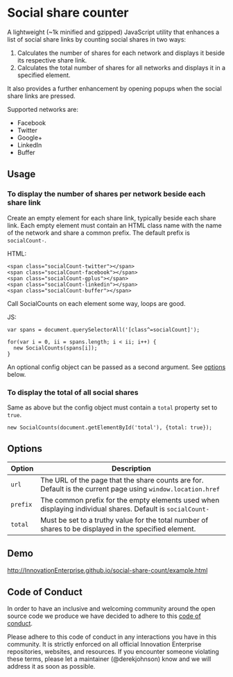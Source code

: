 # Social share counter

A lightweight (~1k minified and gzipped) JavaScript utility that enhances a list of social share links by counting social shares in two ways:

1. Calculates the number of shares for each network and displays it beside its respective share link.
2. Calculates the total number of shares for all networks and displays it in a specified element.

It also provides a further enhancement by opening popups when the social share links are pressed.

Supported networks are:

- Facebook
- Twitter
- Google+
- LinkedIn
- Buffer

## Usage

### To display the number of shares per network beside each share link

Create an empty element for each share link, typically beside each share link. Each empty element must contain an HTML class name with the name of the network and share a common prefix. The default prefix is `socialCount-`.

HTML:

```
<span class="socialCount-twitter"></span>
<span class="socialCount-facebook"></span>
<span class="socialCount-gplus"></span>
<span class="socialCount-linkedin"></span>
<span class="socialCount-buffer"></span>
```

Call SocialCounts on each element some way, loops are good.

JS:

```
var spans = document.querySelectorAll('[class^=socialCount]');

for(var i = 0, ii = spans.length; i < ii; i++) {
  new SocialCounts(spans[i]);
}
```

An optional config object can be passed as a second argument. See [options](#options) below.

### To display the total of all social shares

Same as above but the config object must contain a `total` property set to `true`.

`new SocialCounts(document.getElementById('total'), {total: true});`

## Options

| Option | Description |
|---|---|
| `url` | The URL of the page that the share counts are for. Default is the current page using `window.location.href` |
| `prefix` | The common prefix for the empty elements used when displaying individual shares. Default is `socialCount-` |
| `total` | Must be set to a truthy value for the total number of shares to be displayed in the specified element.

## Demo

http://InnovationEnterprise.github.io/social-share-count/example.html

## Code of Conduct

In order to have an inclusive and welcoming community around the open source code we produce we have decided to adhere to this [code of conduct](https://github.com/InnovationEnterprise/slideme-ie/blob/master/CONDUCT.md).

Please adhere to this code of conduct in any interactions you have in this community. It is strictly enforced on all official Innovation Enterprise repositories, websites, and resources. If you encounter someone violating these terms, please let a maintainer (@derekjohnson) know and we will address it as soon as possible.
